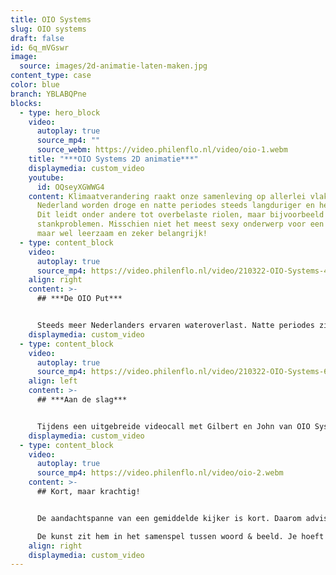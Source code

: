 ```yaml
---
title: OIO Systems
slug: OIO systems
draft: false
id: 6q_mVGswr
image:
  source: images/2d-animatie-laten-maken.jpg
content_type: case
color: blue
branch: YBLABQPne
blocks:
  - type: hero_block
    video:
      autoplay: true
      source_mp4: ""
      source_webm: https://video.philenflo.nl/video/oio-1.webm
    title: "***OIO Systems 2D animatie***"
    displaymedia: custom_video
    youtube:
      id: OQseyXGWWG4
    content: Klimaatverandering raakt onze samenleving op allerlei vlakken. Ook in
      Nederland worden droge en natte periodes steeds langduriger en heftiger.
      Dit leidt onder andere tot overbelaste riolen, maar bijvoorbeeld ook
      stankproblemen. Misschien niet het meest sexy onderwerp voor een animatie,
      maar wel leerzaam en zeker belangrijk!
  - type: content_block
    video:
      autoplay: true
      source_mp4: https://video.philenflo.nl/video/210322-OIO-Systems-4-Phil-en-Flo-website-source.mp4
    align: right
    content: >-
      ## ***De OIO Put***


      Steeds meer Nederlanders ervaren wateroverlast. Natte periodes zijn langer en intenser wat zorgt voor een overbelast riool. Putten overstromen, en rioolwater stroomt huizen binnen via doucheputjes en toiletten. Gelukkig heeft OIO Sytems de oplossing! De OIO Put! Maar hoe leg je nu eenvoudig uit waarom de OIO put zo belangrijk is?
    displaymedia: custom_video
  - type: content_block
    video:
      autoplay: true
      source_mp4: https://video.philenflo.nl/video/210322-OIO-Systems-6-Phil-en-Flo-website-source.mp4
    align: left
    content: >-
      ## ***Aan de slag***


      Tijdens een uitgebreide videocall met Gilbert en John van OIO Systems, leerden we hoe de put werkt en waar deze toe dient. Gelukkig konden we op voorhand een fysiek exemplaar ontvangen, zodat Sophie, onze 2D-animator een goed beeld kon krijgen van de put. Hierdoor konden we de put precies nabouwen.
    displaymedia: custom_video
  - type: content_block
    video:
      autoplay: true
      source_mp4: https://video.philenflo.nl/video/oio-2.webm
    content: >-
      ## Kort, maar krachtig!


      De aandachtspanne van een gemiddelde kijker is kort. Daarom adviseren we om animaties en films zo kort en krachtig mogelijk te houden. Ons streven is dan ook om binnen één minuut te blijven. Hoe schets je nu de context, het probleem én de oplossing in één minuut?

      De kunst zit hem in het samenspel tussen woord & beeld. Je hoeft bijvoorbeeld niet alles te benoemen, omdat je ook veel kan zien. OIO Systems gaf ons een mooie uitdaging!
    align: right
    displaymedia: custom_video
---
```

